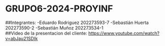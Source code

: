# GRUPO6-2024-PROYINF
##Integrantes: 
-Eduardo Rodriguez 202273593-7
-Sebastián Huerta 202273590-2
-Sebastián Muñoz 202273534-1<br/>
##Video de la presentacion del cliente: https://www.youtube.com/watch?v=abJau21SDIk
